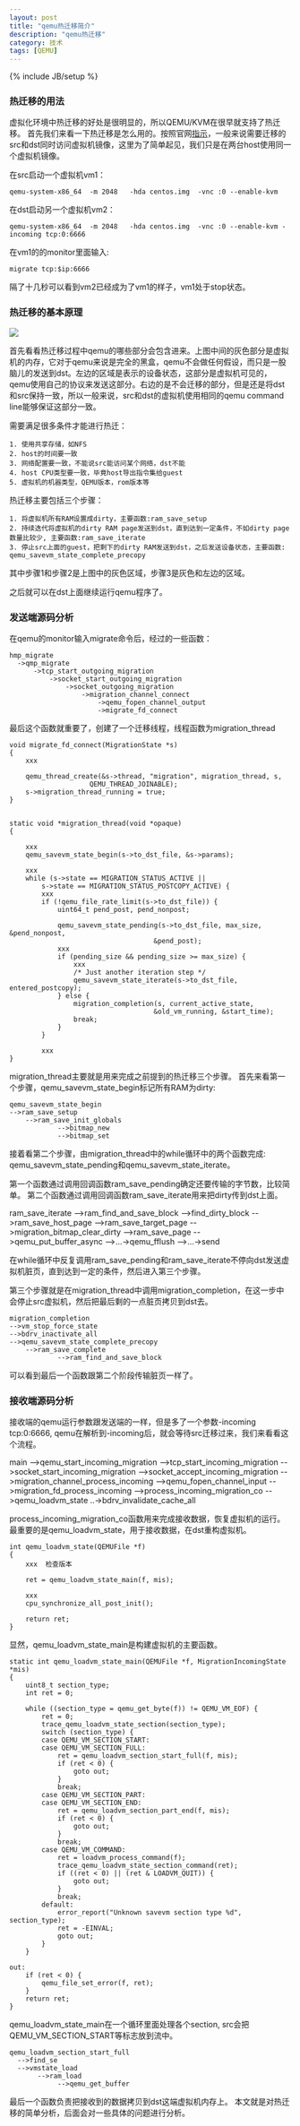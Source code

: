 ```yaml
---
layout: post
title: "qemu热迁移简介"
description: "qemu热迁移"
category: 技术
tags: [QEMU]
---
```

{% include JB/setup %}


<h3> 热迁移的用法 </h3>

虚拟化环境中热迁移的好处是很明显的，所以QEMU/KVM在很早就支持了热迁移。
首先我们来看一下热迁移是怎么用的。按照官网[指示](https://www.linux-kvm.org/page/Migration)，一般来说需要迁移的src和dst同时访问虚拟机镜像，这里为了简单起见，我们只是在两台host使用同一个虚拟机镜像。

在src启动一个虚拟机vm1：

    qemu-system-x86_64  -m 2048   -hda centos.img  -vnc :0 --enable-kvm

在dst启动另一个虚拟机vm2：

    qemu-system-x86_64  -m 2048   -hda centos.img  -vnc :0 --enable-kvm -incoming tcp:0:6666

在vm1的的monitor里面输入:

    migrate tcp:$ip:6666

隔了十几秒可以看到vm2已经成为了vm1的样子，vm1处于stop状态。

<h3> 热迁移的基本原理 </h3>

![](/assets/img/qemulm/1.png)

首先看看热迁移过程中qemu的哪些部分会包含进来。上图中间的灰色部分是虚拟机的内存，它对于qemu来说是完全的黑盒，qemu不会做任何假设，而只是一股脑儿的发送到dst。左边的区域是表示的设备状态，这部分是虚拟机可见的，qemu使用自己的协议来发送这部分。右边的是不会迁移的部分，但是还是将dst和src保持一致，所以一般来说，src和dst的虚拟机使用相同的qemu command line能够保证这部分一致。

需要满足很多条件才能进行热迁：

    1. 使用共享存储，如NFS
    2. host的时间要一致
    3. 网络配置要一致，不能说src能访问某个网络，dst不能
    4. host CPU类型要一致，毕竟host导出指令集给guest
    5. 虚拟机的机器类型，QEMU版本，rom版本等

热迁移主要包括三个步骤：

    1. 将虚拟机所有RAM设置成dirty，主要函数:ram_save_setup
    2. 持续迭代将虚拟机的dirty RAM page发送到dst，直到达到一定条件，不如dirty page数量比较少, 主要函数:ram_save_iterate
    3. 停止src上面的guest，把剩下的dirty RAM发送到dst，之后发送设备状态，主要函数: qemu_savevm_state_complete_precopy

其中步骤1和步骤2是上图中的灰色区域，步骤3是灰色和左边的区域。

之后就可以在dst上面继续运行qemu程序了。

<h3> 发送端源码分析 </h3>

在qemu的monitor输入migrate命令后，经过的一些函数：

    hmp_migrate
      ->qmp_migrate
          ->tcp_start_outgoing_migration
              ->socket_start_outgoing_migration
                  ->socket_outgoing_migration
                      ->migration_channel_connect
                          ->qemu_fopen_channel_output
                          ->migrate_fd_connect

最后这个函数就重要了，创建了一个迁移线程，线程函数为migration\_thread
        
    void migrate_fd_connect(MigrationState *s)
    {
        xxx 

        qemu_thread_create(&s->thread, "migration", migration_thread, s,
                        QEMU_THREAD_JOINABLE);
        s->migration_thread_running = true;
    }


    static void *migration_thread(void *opaque)
    {

        xxx
        qemu_savevm_state_begin(s->to_dst_file, &s->params);

        xxx
        while (s->state == MIGRATION_STATUS_ACTIVE ||
            s->state == MIGRATION_STATUS_POSTCOPY_ACTIVE) {
            xxx
            if (!qemu_file_rate_limit(s->to_dst_file)) {
                uint64_t pend_post, pend_nonpost;

                qemu_savevm_state_pending(s->to_dst_file, max_size, &pend_nonpost,
                                        &pend_post);
                xxx
                if (pending_size && pending_size >= max_size) {
                    xxx
                    /* Just another iteration step */
                    qemu_savevm_state_iterate(s->to_dst_file, entered_postcopy);
                } else {
                    migration_completion(s, current_active_state,
                                        &old_vm_running, &start_time);
                    break;
                }
            }

            xxx
    }


migration\_thread主要就是用来完成之前提到的热迁移三个步骤。
首先来看第一个步骤，qemu\_savevm\_state\_begin标记所有RAM为dirty:

    qemu_savevm_state_begin
    -->ram_save_setup
        -->ram_save_init_globals
                -->bitmap_new
                -->bitmap_set


接着看第二个步骤，由migration\_thread中的while循环中的两个函数完成:
qemu\_savevm\_state\_pending和qemu\_savevm\_state\_iterate。

第一个函数通过调用回调函数ram\_save\_pending确定还要传输的字节数，比较简单。
第二个函数通过调用回调函数ram\_save\_iterate用来把dirty传到dst上面。

ram_save_iterate
  -->ram_find_and_save_block
       -->find_dirty_block
       -->ram_save_host_page
            -->ram_save_target_page
                 -->migration_bitmap_clear_dirty
                 -->ram_save_page
                      -->qemu_put_buffer_async
                          -->...->qemu_fflush
                                  -->...->send


在while循环中反复调用ram\_save\_pending和ram\_save\_iterate不停向dst发送虚拟机脏页，直到达到一定的条件，然后进入第三个步骤。


第三个步骤就是在migration\_thread中调用migration\_completion，在这一步中会停止src虚拟机，然后把最后剩的一点脏页拷贝到dst去。


    migration_completion
    -->vm_stop_force_state
    -->bdrv_inactivate_all
    -->qemu_savevm_state_complete_precopy
        -->ram_save_complete
                -->ram_find_and_save_block

可以看到最后一个函数跟第二个阶段传输脏页一样了。


<h3>接收端源码分析</h3>

接收端的qemu运行参数跟发送端的一样，但是多了一个参数-incoming tcp:0:6666, qemu在解析到-incoming后，就会等待src迁移过来，我们来看看这个流程。

main
  -->qemu_start_incoming_migration
       -->tcp_start_incoming_migration
            -->socket_start_incoming_migration
                 -->socket_accept_incoming_migration
                      -->migration_channel_process_incoming
                           -->qemu_fopen_channel_input
                           -->migration_fd_process_incoming
                                -->process_incoming_migration_co
                                     -->qemu_loadvm_state
                                     ..->bdrv_invalidate_cache_all

process\_incoming\_migration\_co函数用来完成接收数据，恢复虚拟机的运行。最重要的是qemu\_loadvm\_state，用于接收数据，在dst重构虚拟机。

    int qemu_loadvm_state(QEMUFile *f)
    {
        xxx  检查版本

        ret = qemu_loadvm_state_main(f, mis);
        
        xxx
        cpu_synchronize_all_post_init();

        return ret;
    }


显然，qemu\_loadvm\_state\_main是构建虚拟机的主要函数。

    static int qemu_loadvm_state_main(QEMUFile *f, MigrationIncomingState *mis)
    {
        uint8_t section_type;
        int ret = 0;

        while ((section_type = qemu_get_byte(f)) != QEMU_VM_EOF) {
            ret = 0;
            trace_qemu_loadvm_state_section(section_type);
            switch (section_type) {
            case QEMU_VM_SECTION_START:
            case QEMU_VM_SECTION_FULL:
                ret = qemu_loadvm_section_start_full(f, mis);
                if (ret < 0) {
                    goto out;
                }
                break;
            case QEMU_VM_SECTION_PART:
            case QEMU_VM_SECTION_END:
                ret = qemu_loadvm_section_part_end(f, mis);
                if (ret < 0) {
                    goto out;
                }
                break;
            case QEMU_VM_COMMAND:
                ret = loadvm_process_command(f);
                trace_qemu_loadvm_state_section_command(ret);
                if ((ret < 0) || (ret & LOADVM_QUIT)) {
                    goto out;
                }
                break;
            default:
                error_report("Unknown savevm section type %d", section_type);
                ret = -EINVAL;
                goto out;
            }
        }

    out:
        if (ret < 0) {
            qemu_file_set_error(f, ret);
        }
        return ret;
    }

qemu\_loadvm\_state\_main在一个循环里面处理各个section, src会把QEMU\_VM\_SECTION\_START等标志放到流中。

    qemu_loadvm_section_start_full
      -->find_se
      -->vmstate_load
           -->ram_load
                -->qemu_get_buffer

最后一个函数负责把接收到的数据拷贝到dst这端虚拟机内存上。
本文就是对热迁移的简单分析，后面会对一些具体的问题进行分析。